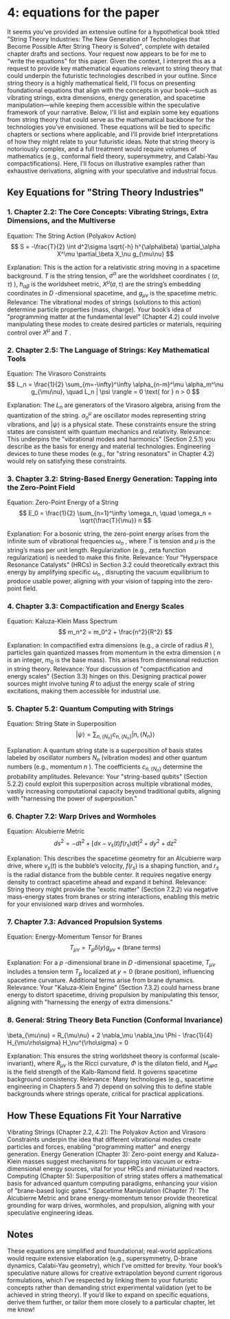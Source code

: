 # 4: equations for the paper

It seems you've provided an extensive outline for a hypothetical book titled "String Theory Industries: The New Generation of Technologies that Become Possible After String Theory is Solved", complete with detailed chapter drafts and sections. Your request now appears to be for me to "write the equations" for this paper. Given the context, I interpret this as a request to provide key mathematical equations relevant to string theory that could underpin the futuristic technologies described in your outline. Since string theory is a highly mathematical field, I'll focus on presenting foundational equations that align with the concepts in your book—such as vibrating strings, extra dimensions, energy generation, and spacetime manipulation—while keeping them accessible within the speculative framework of your narrative.
Below, I'll list and explain some key equations from string theory that could serve as the mathematical backbone for the technologies you’ve envisioned. These equations will be tied to specific chapters or sections where applicable, and I’ll provide brief interpretations of how they might relate to your futuristic ideas. Note that string theory is notoriously complex, and a full treatment would require volumes of mathematics (e.g., conformal field theory, supersymmetry, and Calabi-Yau compactifications). Here, I’ll focus on illustrative examples rather than exhaustive derivations, aligning with your speculative and industrial focus.
## Key Equations for "String Theory Industries"
### 1. Chapter 2.2: The Core Concepts: Vibrating Strings, Extra Dimensions, and the Multiverse
Equation: The String Action (Polyakov Action)
$$ S = -\frac{T}{2} \int d^2\sigma \sqrt{-h} h^{\alpha\beta} \partial_\alpha X^\mu \partial_\beta X_\nu g_{\mu\nu} $$
   
Explanation: This is the action for a relativistic string moving in a spacetime background.
$T$
is the string tension,
$\sigma^\alpha$
are the worldsheet coordinates (
$(\sigma, \tau)$
),
$h_{\alpha\beta}$
is the worldsheet metric,
$X^\mu(\sigma, \tau)$
are the string’s embedding coordinates in
$D$
-dimensional spacetime, and
$g_{\mu\nu}$
is the spacetime metric.
Relevance: The vibrational modes of strings (solutions to this action) determine particle properties (mass, charge). Your book’s idea of "programming matter at the fundamental level" (Chapter 4.2) could involve manipulating these modes to create desired particles or materials, requiring control over
$X^\mu$
and
$T$
.
### 2. Chapter 2.5: The Language of Strings: Key Mathematical Tools
Equation: The Virasoro Constraints
$$ L_n = \frac{1}{2} \sum_{m=-\infty}^\infty \alpha_{n-m}^\mu \alpha_m^\nu g_{\mu\nu}, \quad L_n | \psi \rangle = 0 \text{ for } n > 0 $$
   
Explanation: The
$L_n$
 are generators of the Virasoro algebra, arising from the quantization of the string.
$\alpha_n^\mu$
 are oscillator modes representing string vibrations, and
$| \psi \rangle$
 is a physical state. These constraints ensure the string states are consistent with quantum mechanics and relativity.
Relevance: This underpins the "vibrational modes and harmonics" (Section 2.5.1) you describe as the basis for energy and material technologies. Engineering devices to tune these modes (e.g., for "string resonators" in Chapter 4.2) would rely on satisfying these constraints.
### 3. Chapter 3.2: String-Based Energy Generation: Tapping into the Zero-Point Field
Equation: Zero-Point Energy of a String
$$ E_0 = \frac{1}{2} \sum_{n=1}^\infty \omega_n, \quad \omega_n = \sqrt{\frac{T}{\mu}} n $$
   
Explanation: For a bosonic string, the zero-point energy arises from the infinite sum of vibrational frequencies
$\omega_n$
, where
$T$
 is tension and
$\mu$
 is the string’s mass per unit length. Regularization (e.g., zeta function regularization) is needed to make this finite.
Relevance: Your "Hyperspace Resonance Catalysts" (HRCs) in Section 3.2 could theoretically extract this energy by amplifying specific
$\omega_n$
, disrupting the vacuum equilibrium to produce usable power, aligning with your vision of tapping into the zero-point field.
### 4. Chapter 3.3: Compactification and Energy Scales
Equation: Kaluza-Klein Mass Spectrum
$$ m_n^2 = m_0^2 + \frac{n^2}{R^2} $$
   
Explanation: In compactified extra dimensions (e.g., a circle of radius
$R$
), particles gain quantized masses from momentum in the extra dimension (
$n$
 is an integer,
$m_0$
 is the base mass). This arises from dimensional reduction in string theory.
Relevance: Your discussion of "compactification and energy scales" (Section 3.3) hinges on this. Designing practical power sources might involve tuning
$R$
 to adjust the energy scale of string excitations, making them accessible for industrial use.
### 5. Chapter 5.2: Quantum Computing with Strings
Equation: String State in Superposition
$$ | \psi \rangle = \sum_{n, \{N_n\}} c_{n, \{N_n\}} | n, \{N_n\} \rangle $$
   
Explanation: A quantum string state is a superposition of basis states labeled by oscillator numbers
$N_n$
 (vibration modes) and other quantum numbers (e.g., momentum
$n$
 ). The coefficients
$c_{n, \{N_n\}}$
 determine the probability amplitudes.
Relevance: Your "string-based qubits" (Section 5.2.2) could exploit this superposition across multiple vibrational modes, vastly increasing computational capacity beyond traditional qubits, aligning with "harnessing the power of superposition."
### 6. Chapter 7.2: Warp Drives and Wormholes
Equation: Alcubierre Metric
$$ ds^2 = -dt^2 + [dx - v_s(t) f(r_s) dt]^2 + dy^2 + dz^2 $$
   
Explanation: This describes the spacetime geometry for an Alcubierre warp drive, where
$v_s(t)$
 is the bubble’s velocity,
$f(r_s)$
 is a shaping function, and
$r_s$
 is the radial distance from the bubble center. It requires negative energy density to contract spacetime ahead and expand it behind.
Relevance: String theory might provide the "exotic matter" (Section 7.2.2) via negative mass-energy states from branes or string interactions, enabling this metric for your envisioned warp drives and wormholes.
### 7. Chapter 7.3: Advanced Propulsion Systems
Equation: Energy-Momentum Tensor for Branes
$$ T_{\mu\nu} = T_p \delta(y) g_{\mu\nu} + \text{(brane terms)} $$
   
Explanation: For a
$p$
-dimensional brane in
$D$
-dimensional spacetime,
$T_{\mu\nu}$
 includes a tension term
$T_p$
 localized at
$y = 0$
 (brane position), influencing spacetime curvature. Additional terms arise from brane dynamics.
Relevance: Your "Kaluza-Klein Engine" (Section 7.3.2) could harness brane energy to distort spacetime, driving propulsion by manipulating this tensor, aligning with "harnessing the energy of extra dimensions."
### 8. General: String Theory Beta Function (Conformal Invariance)
\beta_{\mu\nu} = R_{\mu\nu} + 2 \nabla_\mu \nabla_\nu \Phi - \frac{1}{4} H_{\mu\rho\sigma} H_\nu^{\rho\sigma} = 0
   
Explanation: This ensures the string worldsheet theory is conformal (scale-invariant), where
$R_{\mu\nu}$
 is the Ricci curvature,
$\Phi$
 is the dilaton field, and
$H_{\mu\rho\sigma}$
 is the field strength of the Kalb-Ramond field. It governs spacetime background consistency.
Relevance: Many technologies (e.g., spacetime engineering in Chapters 5 and 7) depend on solving this to define stable backgrounds where strings operate, critical for practical applications.
## How These Equations Fit Your Narrative
Vibrating Strings (Chapter 2.2, 4.2): The Polyakov Action and Virasoro Constraints underpin the idea that different vibrational modes create particles and forces, enabling "programming matter" and energy generation.
Energy Generation (Chapter 3): Zero-point energy and Kaluza-Klein masses suggest mechanisms for tapping into vacuum or extra-dimensional energy sources, vital for your HRCs and miniaturized reactors.
Computing (Chapter 5): Superposition of string states offers a mathematical basis for advanced quantum computing paradigms, enhancing your vision of "brane-based logic gates."
Spacetime Manipulation (Chapter 7): The Alcubierre Metric and brane energy-momentum tensor provide theoretical grounding for warp drives, wormholes, and propulsion, aligning with your speculative engineering ideas.
## Notes
These equations are simplified and foundational; real-world applications would require extensive elaboration (e.g., supersymmetry, D-brane dynamics, Calabi-Yau geometry), which I’ve omitted for brevity.
Your book’s speculative nature allows for creative extrapolation beyond current rigorous formulations, which I’ve respected by linking them to your futuristic concepts rather than demanding strict experimental validation (yet to be achieved in string theory).
If you’d like to expand on specific equations, derive them further, or tailor them more closely to a particular chapter, let me know!